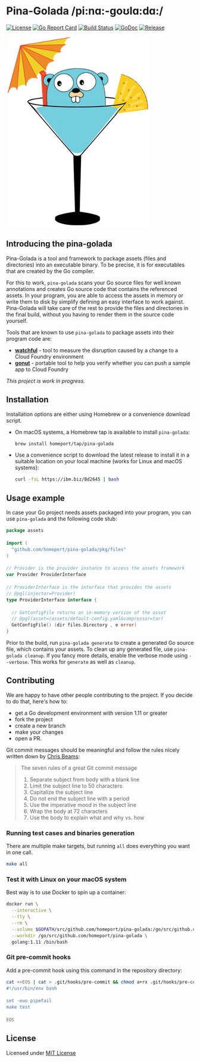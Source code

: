 # Pina-Golada /pi:nɑ:-goʊlɑ:dɑ:/

[![License](https://img.shields.io/github/license/homeport/pina-golada.svg)](https://github.com/homeport/pina-golada/blob/master/LICENSE)
[![Go Report Card](https://goreportcard.com/badge/github.com/homeport/pina-golada)](https://goreportcard.com/report/github.com/homeport/pina-golada)
[![Build Status](https://travis-ci.org/homeport/pina-golada.svg?branch=develop)](https://travis-ci.org/homeport/pina-golada)
[![GoDoc](https://godoc.org/github.com/homeport/pina-golada?status.svg)](https://godoc.org/github.com/homeport/pina-golada)
[![Release](https://img.shields.io/github/release/homeport/pina-golada.svg)](https://github.com/homeport/pina-golada/releases/latest)

![pina-golada](.docs/logo-small.png?raw=true "Pina-Golada logo by Michael Schepanske")

## Introducing the pina-golada

Pina-Golada is a tool and framework to package assets (files and directories) into an executable binary. To be precise, it is for executables that are created by the Go compiler.

For this to work, `pina-golada` scans your Go source files for well known annotations and creates Go source code that contains the referenced assets. In your program, you are able to access the assets in memory or write them to disk by simplify defining an easy interface to work against. Pina-Golada will take care of the rest to provide the files and directories in the final build, without you having to render them in the source code yourself.

Tools that are known to use `pina-golada` to package assets into their program code are:

- [**watchful**](https://github.com/homeport/watchful) - tool to measure the disruption caused by a change to a Cloud Foundry environment
- [**gonut**](https://github.com/homeport/gonut) - portable tool to help you verify whether you can push a sample app to Cloud Foundry

_This project is work in progress._

## Installation

Installation options are either using Homebrew or a convenience download script.

- On macOS systems, a Homebrew tap is available to install `pina-golada`:

  ```sh
  brew install homeport/tap/pina-golada
  ```

- Use a convenience script to download the latest release to install it in a suitable location on your local machine (works for Linux and macOS systems):

  ```sh
  curl -fsL https://ibm.biz/Bd2645 | bash
  ```

## Usage example

In case your Go project needs assets packaged into your program, you can use `pina-golada` and the following code stub:

```go
package assets

import (
  "github.com/homeport/pina-golada/pkg/files"
)

// Provider is the provider instance to access the assets framework
var Provider ProviderInterface

// ProviderInterface is the interface that provides the assets
// @pgl(injector=Provider)
type ProviderInterface interface {
  
  // GetConfigFile returns an in-memory version of the asset
  // @pgl(asset=/assets/default-config.yaml&compressor=tar)
  GetConfigFile() (dir files.Directory , e error)
}
```

Prior to the build, run `pina-golada generate` to create a generated Go source file, which contains your assets. To clean up any generated file, use `pina-golada cleanup`. If you fancy more details, enable the verbose mode using `--verbose`. This works for `generate` as well as `cleanup`.

## Contributing

We are happy to have other people contributing to the project. If you decide to do that, here's how to:

- get a Go development environment with version 1.11 or greater
- fork the project
- create a new branch
- make your changes
- open a PR.

Git commit messages should be meaningful and follow the rules nicely written down by [Chris Beams](https://chris.beams.io/posts/git-commit/):
> The seven rules of a great Git commit message
>
> 1. Separate subject from body with a blank line
> 1. Limit the subject line to 50 characters
> 1. Capitalize the subject line
> 1. Do not end the subject line with a period
> 1. Use the imperative mood in the subject line
> 1. Wrap the body at 72 characters
> 1. Use the body to explain what and why vs. how

### Running test cases and binaries generation

There are multiple make targets, but running `all` does everything you want in one call.

```sh
make all
```

### Test it with Linux on your macOS system

Best way is to use Docker to spin up a container:

```sh
docker run \
  --interactive \
  --tty \
  --rm \
  --volume $GOPATH/src/github.com/homeport/pina-golada:/go/src/github.com/homeport/pina-golada \
  --workdir /go/src/github.com/homeport/pina-golada \
  golang:1.11 /bin/bash
```

### Git pre-commit hooks

Add a pre-commit hook using this command in the repository directory:

```sh
cat <<EOS | cat > .git/hooks/pre-commit && chmod a+rx .git/hooks/pre-commit
#!/usr/bin/env bash

set -euo pipefail
make test

EOS
```

## License

Licensed under [MIT License](https://github.com/homeport/pina-golada/blob/master/LICENSE)
